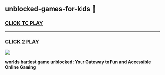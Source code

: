 
## unblocked-games-for-kids 👋
<h3>
<a href="https://premium.freeplayer.one?title=unblocked-games-for-kids&ref=14F">CLICK TO PLAY</a></h3>
<hr>

<h3>
<a href="https://premium.freeplayer.one?title=unblocked-games-for-kids&ref=14F">CLICK 2 PLAY</a>
  
</h3>

<a href="https://premium.freeplayer.one?title=unblocked-games-for-kids&ref=12F/"><img src="https://clearcache.store/games.png"></a>


**worlds hardest game unblocked: Your Gateway to Fun and Accessible Online Gaming**
